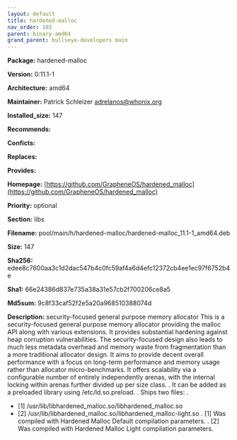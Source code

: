 ```yaml
---
layout: default
title: hardened-malloc
nav_order: 103
parent: binary-amd64
grand_parent: bullseye-developers main
---
```


**Package:** hardened-malloc

**Version:** 0:11.1-1

**Architecture:**  amd64

**Maintainer:**  Patrick Schleizer <adrelanos@whonix.org>

**Installed_size:**  147

**Recommends:**  

**Conficts:**  

**Replaces:**  

**Provides:**  

**Homepage:**  [https://github.com/GrapheneOS/hardened_malloc](https://github.com/GrapheneOS/hardened_malloc)

**Priority:**  optional

**Section:** libs

**Filename:**  pool/main/h/hardened-malloc/hardened-malloc_11.1-1_amd64.deb

**Size:**  147

**Sha256:**  edee8c7600aa3c1d2dac547b4c0fc59af4a6d4efc12372cb4ee1ec97f6752b4e

**Sha1:**  66e24386d837e735a38a31e57cb2f700206ce8a5

**Md5sum:**  9c8f33caf52f2e5a20a968510388074d

**Description:** security-focused general purpose memory allocator
 This is a security-focused general purpose memory allocator providing the
 malloc API along with various extensions. It provides substantial hardening
 against heap corruption vulnerabilities. The security-focused design also
 leads to much less metadata overhead and memory waste from fragmentation than
 a more traditional allocator design. It aims to provide decent overall
 performance with a focus on long-term performance and memory usage rather than
 allocator micro-benchmarks. It offers scalability via a configurable number of
 entirely independently arenas, with the internal locking within arenas further
 divided up per size class.
 .
 It can be added as a preloaded library using /etc/ld.so.preload.
 .
 Ships two files:
 .
  * [1] /usr/lib/libhardened_malloc.so/libhardened_malloc.so
  * [2] /usr/lib/libhardened_malloc.so/libhardened_malloc-light.so
 .
 [1] Was compiled with Hardened Malloc Default compilation parameters.
 .
 [2] Was compiled with Hardened Malloc Light compilation parameters.


